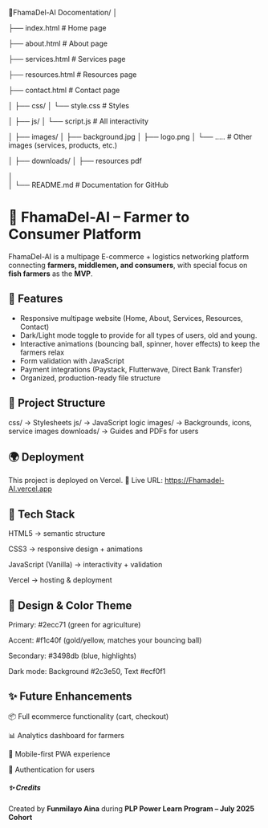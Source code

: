 📁FhamaDel-AI Docomentation/
│

├── index.html         # Home page

├── about.html         # About page

├── services.html      # Services page

├── resources.html     # Resources page

├── contact.html       # Contact page

│
├── css/
│   └── style.css     # Styles

│
├── js/
│   └── script.js      # All interactivity

│
├── images/
│   ├── background.jpg
│   ├── logo.png
│   └── .....            # Other images (services, products, etc.)

│
├── downloads/
│   ├── resources pdf

│   
│
└── README.md          # Documentation for GitHub

# 🌱 FhamaDel-AI – Farmer to Consumer Platform 

FhamaDel-AI is a multipage E-commerce + logistics networking platform connecting **farmers, middlemen, and consumers**, with special focus on **fish farmers** as the **MVP**.  

## 🚀 Features
- Responsive multipage website (Home, About, Services, Resources, Contact)
- Dark/Light mode toggle to provide for all types of users, old and young.
- Interactive animations (bouncing ball, spinner, hover effects) to keep the farmers relax
- Form validation with JavaScript
- Payment integrations (Paystack, Flutterwave, Direct Bank Transfer)
- Organized, production-ready file structure

## 📂 Project Structure

css/ → Stylesheets
js/ → JavaScript logic
images/ → Backgrounds, icons, service images
downloads/ → Guides and PDFs for users


## 🌍 Deployment
 This project is deployed on Vercel.
🔗 Live URL: https://Fhamadel-AI.vercel.app

## 🔧 Tech Stack

HTML5 → semantic structure

CSS3 → responsive design + animations

JavaScript (Vanilla) → interactivity + validation

Vercel → hosting & deployment

## 🎨 Design & Color Theme

Primary: #2ecc71 (green for agriculture)

Accent: #f1c40f (gold/yellow, matches your bouncing ball)

Secondary: #3498db (blue, highlights)

Dark mode: Background #2c3e50, Text #ecf0f1

## ✨ Future Enhancements

📦 Full ecommerce functionality (cart, checkout)

📊 Analytics dashboard for farmers

📱 Mobile-first PWA experience

🔐 Authentication for users

##### ✨ Credits
Created by **Funmilayo Aina** during **PLP Power Learn Program – July 2025 Cohort**





